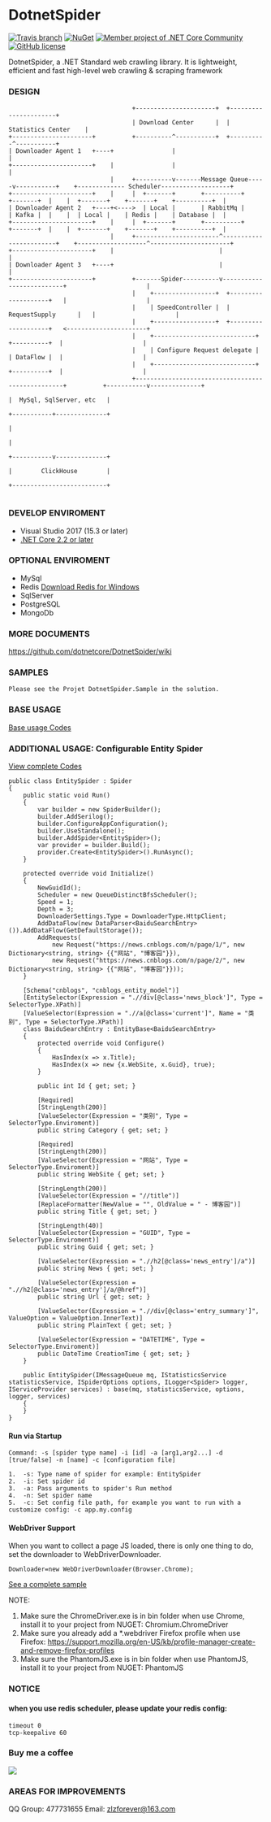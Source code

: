 # DotnetSpider

[![Travis branch](https://travis-ci.org/dotnetcore/DotnetSpider.svg?branch=master)](https://travis-ci.org/dotnetcore/DotnetSpider)
[![NuGet](https://img.shields.io/nuget/v/DotnetSpider.Extension.svg)](https://www.nuget.org/packages/DotnetSpider.Extension)
[![Member project of .NET Core Community](https://img.shields.io/badge/member%20project%20of-NCC-9e20c9.svg)](https://github.com/dotnetcore)
[![GitHub license](https://img.shields.io/aur/license/yaourt.svg)](https://raw.githubusercontent.com/dotnetcore/DotnetSpider/master/LICENSE)

DotnetSpider, a .NET Standard web crawling library. It is lightweight, efficient and fast high-level web crawling & scraping framework

### DESIGN

```
                                  +----------------------+  +----------------------+      
                                  | Download Center      |  | Statistics Center    |    
+----------------------+          +----------^-----------+  +----------^-----------+  
| Downloader Agent 1   +----+                |                         |                               
+----------------------+    |                |                         |                
                            |     +----------v-------Message Queue-----v-----------+    +------------- Scheduler-------------------+
+----------------------+    |     |  +-------+       +----------+       +-------+  |    |  +-------+    +-------+    +----------+  |
| Downloader Agent 2   +----+<---->  | Local |       | RabbitMq |       | Kafka |  |    |  | Local |    | Redis |    | Database |  |
+----------------------+    |     |  +-------+       +----------+       +-------+  |    |  +-------+    +-------+    +----------+  |
                            |     +-----------------------^------------------------+    +-------------------^----------------------+   
+----------------------+    |                             |                                                 |
| Downloader Agent 3   +----+                             |                                                 |
+----------------------+          +-------Spider----------v--------------------------+                      |
                                  |    +-----------------+  +--------------------+   |                      |
                                  |    | SpeedController |  | RequestSupply      |   |                      |
                                  |    +-----------------+  +--------------------+   <----------------------+             
                                  |    +----------------------------+  +----------+  |                      |
                                  |    | Configure Request delegate |  | DataFlow |  |                      |
                                  |    +----------------------------+  +----------+  |                      |       
                                  +--------------------------------------------------+          +-----------v--------------+
                                                                                                |  MySql, SqlServer, etc   |
                                                                                                +-----------+--------------+
                                                                                                            |
                                                                                                            |
                                                                                                +-----------v--------------+
                                                                                                |        ClickHouse        |
                                                                                                +--------------------------+     
                                                                                                                        

``` 

### DEVELOP ENVIROMENT

- Visual Studio 2017 (15.3 or later)
- [.NET Core 2.2 or later](https://www.microsoft.com/net/download/windows)

### OPTIONAL ENVIROMENT

- MySql
- Redis [Download Redis for Windows](https://github.com/MSOpenTech/redis/releases)
- SqlServer
- PostgreSQL
- MongoDb

### MORE DOCUMENTS

https://github.com/dotnetcore/DotnetSpider/wiki

### SAMPLES

    Please see the Projet DotnetSpider.Sample in the solution.

### BASE USAGE

[Base usage Codes](https://github.com/zlzforever/DotnetSpider/blob/master/src/DotnetSpider.Sample/samples/BaseUsage.cs)

### ADDITIONAL USAGE: Configurable Entity Spider

[View complete Codes](https://github.com/zlzforever/DotnetSpider/blob/master/src/DotnetSpider.Sample/samples/EntitySpider.cs)

    public class EntitySpider : Spider
    {
        public static void Run()
        {
            var builder = new SpiderBuilder();
            builder.AddSerilog();
            builder.ConfigureAppConfiguration();
            builder.UseStandalone();
            builder.AddSpider<EntitySpider>();
            var provider = builder.Build();
            provider.Create<EntitySpider>().RunAsync();
        }

        protected override void Initialize()
        {
            NewGuidId();
            Scheduler = new QueueDistinctBfsScheduler();
            Speed = 1;
            Depth = 3;
            DownloaderSettings.Type = DownloaderType.HttpClient;
            AddDataFlow(new DataParser<BaiduSearchEntry>()).AddDataFlow(GetDefaultStorage());
            AddRequests(
                new Request("https://news.cnblogs.com/n/page/1/", new Dictionary<string, string> {{"网站", "博客园"}}),
                new Request("https://news.cnblogs.com/n/page/2/", new Dictionary<string, string> {{"网站", "博客园"}}));
        }

        [Schema("cnblogs", "cnblogs_entity_model")]
        [EntitySelector(Expression = ".//div[@class='news_block']", Type = SelectorType.XPath)]
        [ValueSelector(Expression = ".//a[@class='current']", Name = "类别", Type = SelectorType.XPath)]
        class BaiduSearchEntry : EntityBase<BaiduSearchEntry>
        {
            protected override void Configure()
            {
                HasIndex(x => x.Title);
                HasIndex(x => new {x.WebSite, x.Guid}, true);
            }

            public int Id { get; set; }

            [Required]
            [StringLength(200)]
            [ValueSelector(Expression = "类别", Type = SelectorType.Enviroment)]
            public string Category { get; set; }

            [Required]
            [StringLength(200)]
            [ValueSelector(Expression = "网站", Type = SelectorType.Enviroment)]
            public string WebSite { get; set; }

            [StringLength(200)]
            [ValueSelector(Expression = "//title")]
            [ReplaceFormatter(NewValue = "", OldValue = " - 博客园")]
            public string Title { get; set; }

            [StringLength(40)]
            [ValueSelector(Expression = "GUID", Type = SelectorType.Enviroment)]
            public string Guid { get; set; }

            [ValueSelector(Expression = ".//h2[@class='news_entry']/a")]
            public string News { get; set; }

            [ValueSelector(Expression = ".//h2[@class='news_entry']/a/@href")]
            public string Url { get; set; }

            [ValueSelector(Expression = ".//div[@class='entry_summary']", ValueOption = ValueOption.InnerText)]
            public string PlainText { get; set; }

            [ValueSelector(Expression = "DATETIME", Type = SelectorType.Enviroment)]
            public DateTime CreationTime { get; set; }
        }

        public EntitySpider(IMessageQueue mq, IStatisticsService statisticsService, ISpiderOptions options, ILogger<Spider> logger, IServiceProvider services) : base(mq, statisticsService, options, logger, services)
        {
        }
    }

#### Run via Startup

    Command: -s [spider type name] -i [id] -a [arg1,arg2...] -d [true/false] -n [name] -c [configuration file]

    1.  -s: Type name of spider for example: EntitySpider
    2.  -i: Set spider id
    3.  -a: Pass arguments to spider's Run method
    4.  -n: Set spider name
    5.  -c: Set config file path, for example you want to run with a customize config: -c app.my.config

#### WebDriver Support

When you want to collect a page JS loaded, there is only one thing to do, set the downloader to WebDriverDownloader.

    Downloader=new WebDriverDownloader(Browser.Chrome);

[See a complete sample](https://github.com/zlzforever/DotnetSpider/)

NOTE:

1.  Make sure the ChromeDriver.exe is in bin folder when use Chrome, install it to your project from NUGET: Chromium.ChromeDriver
2.  Make sure you already add a \*.webdriver Firefox profile when use Firefox: https://support.mozilla.org/en-US/kb/profile-manager-create-and-remove-firefox-profiles
3.  Make sure the PhantomJS.exe is in bin folder when use PhantomJS, install it to your project from NUGET: PhantomJS


### NOTICE

#### when you use redis scheduler, please update your redis config:

    timeout 0
    tcp-keepalive 60

### Buy me a coffee

![](https://github.com/zlzforever/DotnetSpiderPictures/raw/master/pay.png)

### AREAS FOR IMPROVEMENTS

QQ Group: 477731655
Email: zlzforever@163.com
